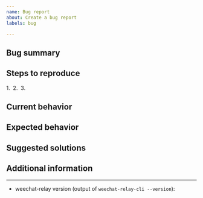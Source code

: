```yaml
---
name: Bug report
about: Create a bug report
labels: bug

---
```


## Bug summary



## Steps to reproduce

1. 
2. 
3. 

## Current behavior



## Expected behavior



## Suggested solutions



## Additional information



---

<!-- MANDATORY INFO: -->

- weechat-relay version (output of `weechat-relay-cli --version`): 
